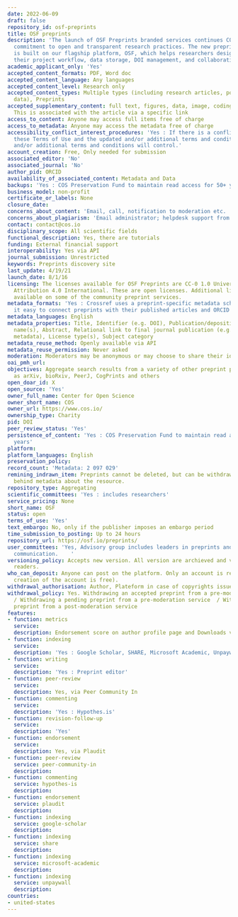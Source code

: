 ```yaml
---
date: 2022-06-09
draft: false
repository_id: osf-preprints
title: OSF preprints
description: 'The launch of OSF Preprints branded services continues COS’s ongoing
  commitment to open and transparent research practices. The new preprints service
  is built on our flagship platform, OSF, which helps researchers design and manage
  their project workflow, data storage, DOI management, and collaboration. '
academic_applicant_only: 'Yes'
accepted_content_formats: PDF, Word doc
accepted_content_language: Any languages
accepted_content_level: Research only
accepted_content_types: Multiple types (including research articles, posters, new
  data), Preprints
accepted_supplementary_content: full text, figures, data, image, coding, analyses.
  This is associated with the article via a specific link
access_to_content: Anyone may access full items free of charge
access_to_metadata: Anyone may access the metadata free of charge
accessibility_conflict_interest_procedures: 'Yes : If there is a conflict between
  these Terms of Use and the updated and/or additional terms and conditions, the updated
  and/or additional terms and conditions will control.'
account_creation: Free, Only needed for submission
associated_editor: 'No'
associated_journal: 'No'
author_pid: ORCID
availability_of_associated_content: Metadata and Data
backups: 'Yes : COS Preservation Fund to maintain read access for 50+ years'
business_model: non-profit
certificate_or_labels: None
closure_date:
concerns_about_content: 'Email, call, notification to moderation etc. '
concerns_about_plagiarism: 'Email administrator; helpdesk support from COS : copyright@cos.io'
contact: contact@cos.io
disciplinary_scope: All scientific fields
functional_description: Yes, there are tutorials
funding: External financial support
interoperability: Yes via API
journal_submission: Unrestricted
keywords: Preprints discovery site
last_update: 4/19/21
launch_date: 8/1/16
licensing: The licenses available for OSF Preprints are CC-0 1.0 Universal and CC-By
  Attribution 4.0 International. These are open licenses. Additional licenses are
  available on some of the community preprint services.
metadata_formats: 'Yes : Crossref uses a preprint-specific metadata schema that makes
  it easy to connect preprints with their published articles and ORCID profiles'
metadata_languages: English
metadata_properties: Title, Identifier (e.g. DOI), Publication/deposition date, Author
  name(s), Abstract, Relational link to final journal publication (e.g. in crossref
  metadata), License type(s), Subject category
metadata_reuse_method: Openly available via API
metadata_reuse_permission: Never asked
moderation: Moderators may be anonymous or may choose to share their identities.
oai_pmh_url:
objectives: Aggregate search results from a variety of other preprint providers such
  as arXiv, bioRxiv, PeerJ, CogPrints and others
open_doar_id: X
open_source: 'Yes'
owner_full_name: Center for Open Science
owner_short_name: COS
owner_url: https://www.cos.io/
ownership_type: Charity
pid: DOI
peer_review_status: 'Yes'
persistence_of_content: 'Yes : COS Preservation Fund to maintain read access for 50+
  years'
platform:
platform_languages: English
preservation_policy:
record_count: 'Metadata: 2 097 029'
remining_indrawn_item: Preprints cannot be deleted, but can be withdrawn, leaving
  behind metadata about the resource.
repository_type: Aggregating
scientific_committees: 'Yes : includes researchers'
service_pricing: None
short_name: OSF
status: open
terms_of_use: 'Yes'
text_embargo: No, only if the publisher imposes an embargo period
time_submission_to_posting: Up to 24 hours
repository_url: https://osf.io/preprints/
user_committees: 'Yes, Advisory group includes leaders in preprints and scholarly
  communication.    '
versioning_policy: Accepts new version. All version are archieved and visible for
  readers.
who_can_deposit: Anyone can post on the platform. Only an account is required ( The
  creation of the account is free).
withdrawal_authorisation: Author, Plateform in case of copyrights issues
withdrawal_policy: Yes. Withdrawing an accepted preprint from a pre-moderation service
  / Withdrawing a pending preprint from a pre-moderation service  / Withdrawing a
  preprint from a post-moderation service
features:
- function: metrics
  service:
  description: Endorsement score on author profile page and Downloads visible to everyone
- function: indexing
  service:
  description: 'Yes : Google Scholar, SHARE, Microsoft Academic, Unpaywall'
- function: writing
  service:
  description: 'Yes : Preprint editor'
- function: peer-review
  service:
  description: Yes, via Peer Community In
- function: commenting
  service:
  description: 'Yes : Hypothes.is'
- function: revision-follow-up
  service:
  description: 'Yes'
- function: endorsement
  service:
  description: Yes, via Plaudit
- function: peer-review
  service: peer-community-in
  description:
- function: commenting
  service: hypothes-is
  description:
- function: endorsement
  service: plaudit
  description:
- function: indexing
  service: google-scholar
  description:
- function: indexing
  service: share
  description:
- function: indexing
  service: microsoft-academic
  description:
- function: indexing
  service: unpaywall
  description:
countries:
- united-states
---
```



